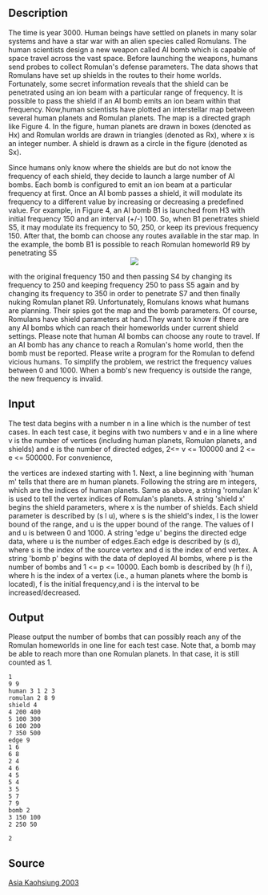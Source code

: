 <h2>Description</h2><p>The time is year 3000. Human beings have settled on planets in many solar systems and have a star war with an alien species called Romulans. The human scientists design a new weapon called AI bomb which is capable of space travel across the vast space. Before launching the weapons, humans send probes to collect Romulan's defense parameters. The data shows that Romulans have set up shields in the routes to their home worlds. Fortunately, some secret information reveals that the shield can be penetrated using an ion beam with a particular range of frequency. It is possible to pass the shield if an AI bomb emits an ion beam within that frequency. Now,human scientists have plotted an interstellar map between several human planets and Romulan planets. The map is a directed graph like Figure 4. In the figure, human planets are drawn in boxes (denoted as Hx) and Romulan worlds are drawn in triangles (denoted as Rx), where x is an integer number. A shield is drawn as a circle in the figure (denoted as Sx).
</p>Since humans only know where the shields are but do not know the frequency of each shield, they decide to launch a large number of AI bombs. Each bomb is configured to emit an ion beam at a particular frequency at first. Once an AI bomb passes a shield, it will modulate its frequency to a different value by increasing or decreasing a predefined value. For example, in Figure 4, an AI bomb B1 is launched from H3 with initial frequency 150 and an interval (+/-) 100. So, when B1 penetrates shield S5, it may modulate its frequency to 50, 250, or keep its previous frequency 150. After that, the bomb can choose any routes available in the star map. In the example, the bomb B1 is possible to reach Romulan homeworld R9 by penetrating S5
<center><img src="images/1614_1.jpg"></center><p>
</p>with the original frequency 150 and then passing S4 by changing its frequency to 250 and keeping frequency 250 to pass S5 again and by changing its frequency to 350 in order to penetrate S7 and then finally nuking Romulan planet R9.
Unfortunately, Romulans knows what humans are planning. Their spies got the map and the bomb parameters. Of course, Romulans have shield parameters at hand.They want to know if there are any AI bombs which can reach their homeworlds under current shield settings. Please note that human AI bombs can choose any route to travel. If an AI bomb has any chance to reach a Romulan's home world, then the bomb must be reported.
Please write a program for the Romulan to defend vicious humans. To simplify the problem, we restrict the frequency values between 0 and 1000. When a bomb's new frequency is outside the range, the new frequency is invalid.<h2>Input</h2><p>The test data begins with a number n in a line which is the number of test cases. In each test case, it begins with two numbers v and e in a line where v is the number of vertices (including human planets, Romulan planets, and shields) and e is the number of directed edges, 2&lt;= v &lt;= 100000 and 2 &lt;= e &lt;= 500000. For convenience,
</p>the vertices are indexed starting with 1.
Next, a line beginning with 'human m' tells that there are m human planets. Following the string are m integers, which are the indices of human planets.
Same as above, a string 'romulan k' is used to tell the vertex indices of Romulan's planets.
A string 'shield x' begins the shield parameters, where x is the number of shields.
Each shield parameter is described by (s l u), where s is the shield's index, l is the lower bound of the range, and u is the upper bound of the range. The values of l and u is between 0 and 1000.
A string 'edge u' begins the directed edge data, where u is the number of edges.Each edge is described by (s d), where s is the index of the source vertex and d is the index of end vertex.
A string 'bomb p' begins with the data of deployed AI bombs, where p is the number of bombs and 1 &lt;= p &lt;= 10000. Each bomb is described by (h f i), where h is the index of a vertex (i.e., a human planets where the bomb is located), f is the initial frequency,and i is the interval to be increased/decreased.<h2>Output</h2><p>Please output the number of bombs that can possibly reach any of the Romulan homeworlds in one line for each test case. Note that, a bomb may be able to reach more than one Romulan planets. In that case, it is still counted as 1.</p><pre><code class="language-input1">1
9 9
human 3 1 2 3
romulan 2 8 9
shield 4
4 200 400
5 100 300
6 100 200
7 350 500
edge 9
1 6
6 8
2 4
4 6
4 5
5 4
3 5
5 7
7 9
bomb 2
3 150 100
2 250 50</code></pre><pre><code class="language-output1">2</code></pre><h2>Source</h2><a href="searchproblem?field=source&amp;key=Asia+Kaohsiung+2003">Asia Kaohsiung 2003</a>